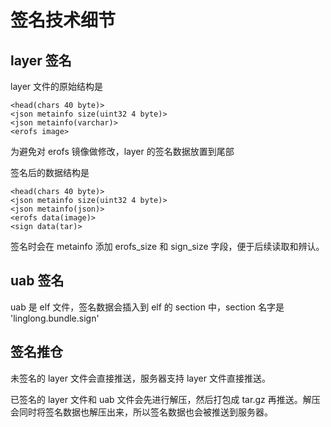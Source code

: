 # 签名技术细节

## layer 签名

layer 文件的原始结构是

```
<head(chars 40 byte)>
<json metainfo size(uint32 4 byte)>
<json metainfo(varchar)>
<erofs image>
```

为避免对 erofs 镜像做修改，layer 的签名数据放置到尾部

签名后的数据结构是

```
<head(chars 40 byte)>
<json metainfo size(uint32 4 byte)>
<json metainfo(json)>
<erofs data(image)>
<sign data(tar)>
```

签名时会在 metainfo 添加 erofs_size 和 sign_size 字段，便于后续读取和辨认。

## uab 签名

uab 是 elf 文件，签名数据会插入到 elf 的 section 中，section 名字是 'linglong.bundle.sign'

## 签名推仓

未签名的 layer 文件会直接推送，服务器支持 layer 文件直接推送。

已签名的 layer 文件和 uab 文件会先进行解压，然后打包成 tar.gz 再推送。解压会同时将签名数据也解压出来，所以签名数据也会被推送到服务器。
